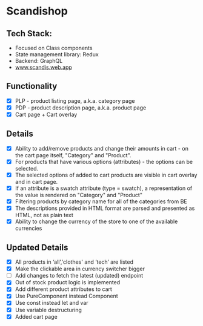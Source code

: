 # Scandishop

## Tech Stack:
- Focused on Class components
- State management library: Redux
- Backend: GraphQL
- www.scandis.web.app

## Functionality
- [x] PLP - product listing page, a.k.a. category page
- [x] PDP - product description page, a.k.a. product page
- [x] Cart page + Cart overlay

## Details
- [x] Ability to add/remove products and change their amounts in cart - on the cart page itself, "Category" and "Product".
- [x] For products that have various options (attributes) - the options can be selected.
- [x] The selected options of added to cart products are visible in cart overlay and in cart page.
- [x] If an attribute is a swatch attribute (type = swatch), a representation of the value is rendered on "Category" and "Product"
- [x] Filtering products by category name for all of the categories from BE
- [x] The descriptions provided in HTML format are parsed and presented as HTML, not as plain text
- [x] Ability to change the currency of the store to one of the available currencies

## Updated Details
- [x] All products in ‘all’,'clothes' and ‘tech’ are listed
- [x] Make the clickable area in currency switcher bigger
- [ ] Add changes to fetch the latest (updated) endpoint
- [x] Out of stock product logic is implemented
- [x] Add different product attributes to cart
- [x] Use PureComponent instead Component
- [x] Use const instead let and var
- [x] Use variable destructuring
- [x] Added cart page
